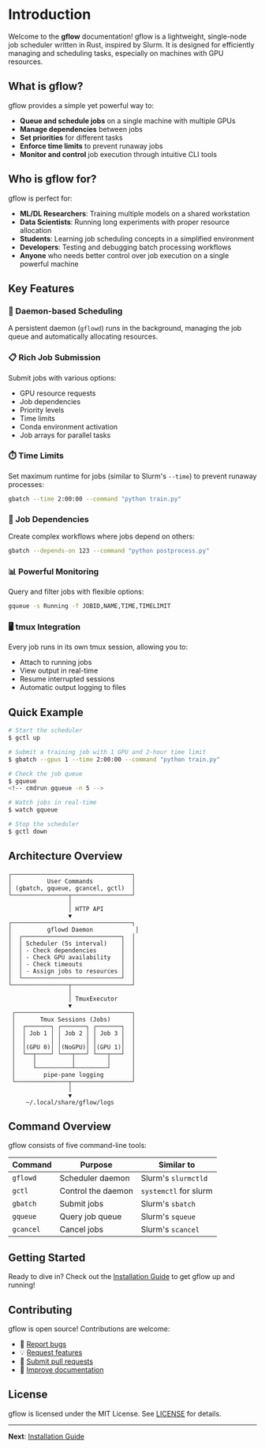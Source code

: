 # Introduction

Welcome to the **gflow** documentation! gflow is a lightweight, single-node job scheduler written in Rust, inspired by Slurm. It is designed for efficiently managing and scheduling tasks, especially on machines with GPU resources.

## What is gflow?

gflow provides a simple yet powerful way to:
- **Queue and schedule jobs** on a single machine with multiple GPUs
- **Manage dependencies** between jobs
- **Set priorities** for different tasks
- **Enforce time limits** to prevent runaway jobs
- **Monitor and control** job execution through intuitive CLI tools

## Who is gflow for?

gflow is perfect for:
- **ML/DL Researchers**: Training multiple models on a shared workstation
- **Data Scientists**: Running long experiments with proper resource allocation
- **Students**: Learning job scheduling concepts in a simplified environment
- **Developers**: Testing and debugging batch processing workflows
- **Anyone** who needs better control over job execution on a single powerful machine

## Key Features

### 🚀 Daemon-based Scheduling
A persistent daemon (`gflowd`) runs in the background, managing the job queue and automatically allocating resources.

### 📋 Rich Job Submission
Submit jobs with various options:
- GPU resource requests
- Job dependencies
- Priority levels
- Time limits
- Conda environment activation
- Job arrays for parallel tasks

### ⏱️ Time Limits
Set maximum runtime for jobs (similar to Slurm's `--time`) to prevent runaway processes:
```bash
gbatch --time 2:00:00 --command "python train.py"
```

### 🔗 Job Dependencies
Create complex workflows where jobs depend on others:
```bash
gbatch --depends-on 123 --command "python postprocess.py"
```

### 📊 Powerful Monitoring
Query and filter jobs with flexible options:
```bash
gqueue -s Running -f JOBID,NAME,TIME,TIMELIMIT
```

### 🖥️ tmux Integration
Every job runs in its own tmux session, allowing you to:
- Attach to running jobs
- View output in real-time
- Resume interrupted sessions
- Automatic output logging to files

## Quick Example

```bash
# Start the scheduler
$ gctl up

# Submit a training job with 1 GPU and 2-hour time limit
$ gbatch --gpus 1 --time 2:00:00 --command "python train.py"

# Check the job queue
$ gqueue
<!-- cmdrun gqueue -n 5 -->

# Watch jobs in real-time
$ watch gqueue

# Stop the scheduler
$ gctl down
```

## Architecture Overview

```
┌──────────────────────────────────┐
│          User Commands           │
│ (gbatch, gqueue, gcancel, gctl)  │
└────────────────┬─────────────────┘
                 │
                 │ HTTP API
                 ▼
┌──────────────────────────────────┐
│          gflowd Daemon            │
│  ┌────────────────────────────┐  │
│  │ Scheduler (5s interval)    │  │
│  │ - Check dependencies       │  │
│  │ - Check GPU availability   │  │
│  │ - Check timeouts           │  │
│  │ - Assign jobs to resources │  │
│  └────────────────────────────┘  │
└────────────────┬─────────────────┘
                 │
                 │ TmuxExecutor
                 ▼
 ┌─────────────────────────────────┐
 │       Tmux Sessions (Jobs)      │
 │  ┌───────┐ ┌───────┐ ┌───────┐  │
 │  │ Job 1 │ │ Job 2 │ │ Job 3 │  │
 │  │       │ │       │ │       │  │
 │  │(GPU 0)│ │(NoGPU)│ │(GPU 1)│  │
 │  └──┬────┘ └───┬───┘ └───┬───┘  │
 │     │          │         │      │
 │     └──────────┴─────────┘      │
 │        pipe-pane logging        │
 └───────────────┬─────────────────┘
                 │
                 ▼
     ~/.local/share/gflow/logs
```

## Command Overview

gflow consists of five command-line tools:

| Command | Purpose | Similar to |
|---------|---------|------------|
| `gflowd` | Scheduler daemon | Slurm's `slurmctld` |
| `gctl` | Control the daemon | `systemctl` for slurm |
| `gbatch` | Submit jobs | Slurm's `sbatch` |
| `gqueue` | Query job queue | Slurm's `squeue` |
| `gcancel` | Cancel jobs | Slurm's `scancel` |

## Getting Started

Ready to dive in? Check out the [Installation Guide](./getting-started/installation.md) to get gflow up and running!

## Contributing

gflow is open source! Contributions are welcome:
- 🐛 [Report bugs](https://github.com/AndPuQing/gflow/issues)
- 💡 [Request features](https://github.com/AndPuQing/gflow/issues)
- 🔧 [Submit pull requests](https://github.com/AndPuQing/gflow/pulls)
- 📖 [Improve documentation](https://github.com/AndPuQing/gflow/edit/main/docs/)

## License

gflow is licensed under the MIT License. See [LICENSE](https://github.com/AndPuQing/gflow/blob/main/LICENSE) for details.

---

**Next**: [Installation Guide](./getting-started/installation.md)
